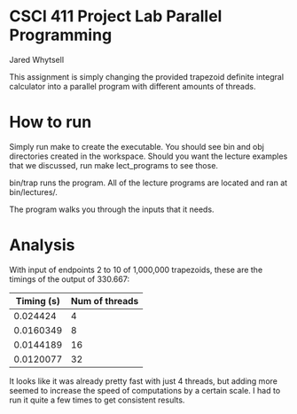 # CSCI 411 Project Lab Parallel Programming

Jared Whytsell

This assignment is simply changing the provided trapezoid definite integral calculator into a parallel program with different amounts of threads.

# How to run

Simply run make to create the executable. You should see bin and obj directories created in the workspace. Should you want the lecture examples that we discussed, run make lect_programs to see those.

bin/trap runs the program.
All of the lecture programs are located and ran at bin/lectures/.

The program walks you through the inputs that it needs.

# Analysis

With input of endpoints 2 to 10 of 1,000,000 trapezoids, these are the timings of the output of 330.667:

| Timing (s)   |   Num of threads |
|--------------|------------------|
| 0.024424     |        4         |
| 0.0160349    |        8         |
| 0.0144189    |       16         |
| 0.0120077    |       32         |

It looks like it was already pretty fast with just 4 threads, but adding more seemed to increase
the speed of computations by a certain scale. I had to run it quite a few times to get consistent results.
